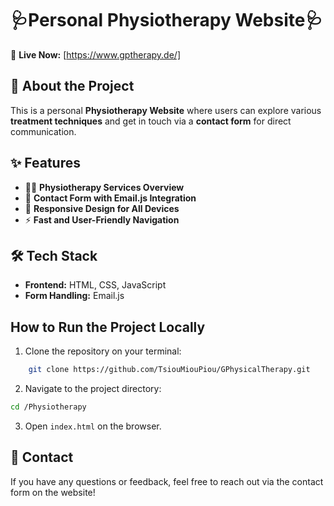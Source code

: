 # 🩺Personal Physiotherapy Website🩺

🚀 **Live Now:**  [https://www.gptherapy.de/]

## 📖 About the Project
This is a personal **Physiotherapy Website** where users can explore various **treatment techniques** and get in touch via a **contact form** for direct communication.

## ✨ Features
- 🏋️‍♂️ **Physiotherapy Services Overview**
- 📩 **Contact Form with Email.js Integration**
- 🎨 **Responsive Design for All Devices**
- ⚡ **Fast and User-Friendly Navigation**

## 🛠️ Tech Stack
- **Frontend:** HTML, CSS, JavaScript
- **Form Handling:** Email.js

## How to Run the Project Locally
1. Clone the repository on your terminal:
```bash
    git clone https://github.com/TsiouMiouPiou/GPhysicalTherapy.git
```
2. Navigate to the project directory:
```bash
cd /Physiotherapy
```
3. Open `index.html` on the browser.

## 📧 Contact
If you have any questions or feedback, feel free to reach out via the contact form on the website!
